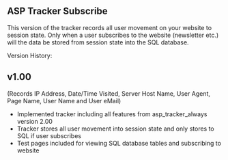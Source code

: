 ASP Tracker Subscribe
-----------------------
This version of the tracker records all user movement on your website to session state. Only when a user subscribes to the website (newsletter etc.) will the data
be stored from session state into the SQL database.


Version History:

v1.00
------
(Records IP Address, Date/Time Visited, Server Host Name, User Agent, Page Name, User Name and User eMail)

+ Implemented tracker including all features from asp_tracker_always version 2.00
+ Tracker stores all user movement into session state and only stores to SQL if user subscribes
+ Test pages included for viewing SQL database tables and subscribing to website